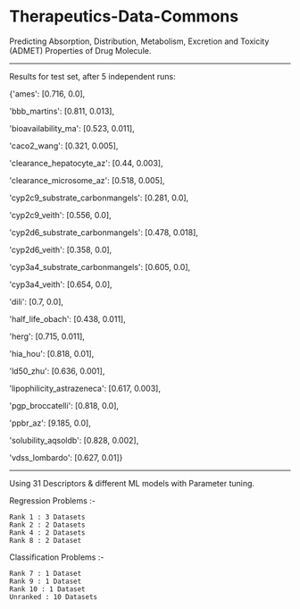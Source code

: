 # Therapeutics-Data-Commons
Predicting Absorption, Distribution, Metabolism, Excretion and Toxicity (ADMET) Properties of Drug Molecule.

---
Results for test set, after 5 independent runs:


{'ames': [0.716, 0.0],

 'bbb_martins': [0.811, 0.013],
 
 'bioavailability_ma': [0.523, 0.011],
 
 'caco2_wang': [0.321, 0.005],
 
 'clearance_hepatocyte_az': [0.44, 0.003],
 
 'clearance_microsome_az': [0.518, 0.005],
 
 'cyp2c9_substrate_carbonmangels': [0.281, 0.0],
 
 'cyp2c9_veith': [0.556, 0.0],
 
 'cyp2d6_substrate_carbonmangels': [0.478, 0.018],
 
 'cyp2d6_veith': [0.358, 0.0],
 
 'cyp3a4_substrate_carbonmangels': [0.605, 0.0],
 
 'cyp3a4_veith': [0.654, 0.0],
 
 'dili': [0.7, 0.0],
 
 'half_life_obach': [0.438, 0.011],
 
 'herg': [0.715, 0.011],
 
 'hia_hou': [0.818, 0.01],
 
 'ld50_zhu': [0.636, 0.001],
 
 'lipophilicity_astrazeneca': [0.617, 0.003],
 
 'pgp_broccatelli': [0.818, 0.0],
 
 'ppbr_az': [9.185, 0.0],
 
 'solubility_aqsoldb': [0.828, 0.002],
 
 'vdss_lombardo': [0.627, 0.01]}
 
---
Using 31 Descriptors & different ML models with Parameter tuning.

  Regression Problems :-
  
    Rank 1 : 3 Datasets
    Rank 2 : 2 Datasets
    Rank 4 : 2 Datasets
    Rank 8 : 2 Dataset

  Classification Problems :-
  
    Rank 7 : 1 Dataset
    Rank 9 : 1 Dataset
    Rank 10 : 1 Dataset
    Unranked : 10 Datasets
